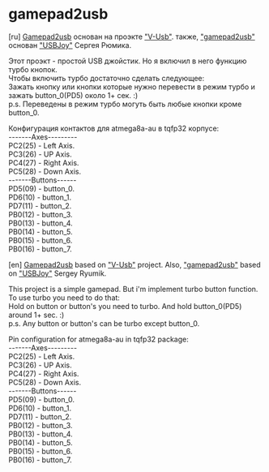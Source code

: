 # gamepad2usb
[ru]
[Gamepad2usb](https://vk.com/gamepad2usb) основан на проэкте ["V-Usb"](https://www.obdev.at/products/vusb/index.html).
также, ["gamepad2usb"](https://vk.com/gamepad2usb) основан ["USBJoy"](http://vusb.wikidot.com/project:usbjoy) Сергея Рюмика.

Этот проэкт - простой USB джойстик.
Но я включил в него функцию турбо кнопок.<br />
  Чтобы включить турбо достаточно сделать следующее:<br />
  Зажать кнопку или кнопки которые нужно перевести в режим турбо и зажать button_0(PD5) около 1+ сек. :)<br />
  p.s. Переведены в режим турбо могуть быть любые кнопки кроме button_0.<br />


Конфигурация контактов для atmega8a-au в tqfp32 корпусе:<br />
   -------Axes---------<br />
   PC2(25) - Left Axis.<br />
   PC3(26) - UP Axis.<br />
   PC4(27) - Right Axis.<br />
   PC5(28) - Down Axis.<br />
   -------Buttons------<br />
   PD5(09) - button_0.<br />
   PD6(10) - button_1.<br />
   PD7(11) - button_2.<br />
   PB0(12) - button_3.<br />
   PB0(13) - button_4.<br />
   PB0(14) - button_5.<br />
   PB0(15) - button_6.<br />
   PB0(16) - button_7.<br />

[en]
[Gamepad2usb](https://vk.com/gamepad2usb) based on ["V-Usb"](https://www.obdev.at/products/vusb/index.html) project.
Also, ["gamepad2usb"](https://vk.com/gamepad2usb) based on ["USBJoy"](http://vusb.wikidot.com/project:usbjoy) Sergey Ryumik.

This project is a simple gamepad.
But i'm implement turbo button function.<br />
  To use turbo you need to do that:<br />
  Hold on button or button's you need to turbo. And hold button_0(PD5) around 1+ sec. :)<br />
  p.s. Any button or button's can be turbo except button_0.<br />


Pin configuration for atmega8a-au in tqfp32 package:<br />
   -------Axes---------<br />
   PC2(25) - Left Axis.<br />
   PC3(26) - UP Axis.<br />
   PC4(27) - Right Axis.<br />
   PC5(28) - Down Axis.<br />
   -------Buttons------<br />
   PD5(09) - button_0.<br />
   PD6(10) - button_1.<br />
   PD7(11) - button_2.<br />
   PB0(12) - button_3.<br />
   PB0(13) - button_4.<br />
   PB0(14) - button_5.<br />
   PB0(15) - button_6.<br />
   PB0(16) - button_7.<br />
